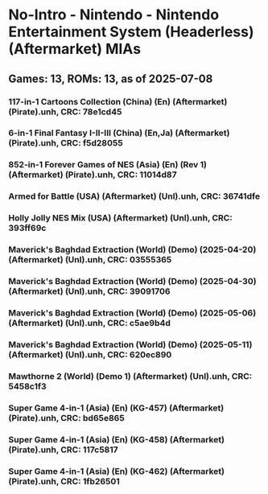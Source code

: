 # No-Intro - Nintendo - Nintendo Entertainment System (Headerless) (Aftermarket) MIAs
## Games: 13, ROMs: 13, as of 2025-07-08

### 117-in-1 Cartoons Collection (China) (En) (Aftermarket) (Pirate).unh, CRC: 78e1cd45
### 6-in-1 Final Fantasy I-II-III (China) (En,Ja) (Aftermarket) (Pirate).unh, CRC: f5d28055
### 852-in-1 Forever Games of NES (Asia) (En) (Rev 1) (Aftermarket) (Pirate).unh, CRC: 11014d87
### Armed for Battle (USA) (Aftermarket) (Unl).unh, CRC: 36741dfe
### Holly Jolly NES Mix (USA) (Aftermarket) (Unl).unh, CRC: 393ff69c
### Maverick's Baghdad Extraction (World) (Demo) (2025-04-20) (Aftermarket) (Unl).unh, CRC: 03555365
### Maverick's Baghdad Extraction (World) (Demo) (2025-04-30) (Aftermarket) (Unl).unh, CRC: 39091706
### Maverick's Baghdad Extraction (World) (Demo) (2025-05-06) (Aftermarket) (Unl).unh, CRC: c5ae9b4d
### Maverick's Baghdad Extraction (World) (Demo) (2025-05-11) (Aftermarket) (Unl).unh, CRC: 620ec890
### Mawthorne 2 (World) (Demo 1) (Aftermarket) (Unl).unh, CRC: 5458c1f3
### Super Game 4-in-1 (Asia) (En) (KG-457) (Aftermarket) (Pirate).unh, CRC: bd65e865
### Super Game 4-in-1 (Asia) (En) (KG-458) (Aftermarket) (Pirate).unh, CRC: 117c5817
### Super Game 4-in-1 (Asia) (En) (KG-462) (Aftermarket) (Pirate).unh, CRC: 1fb26501
